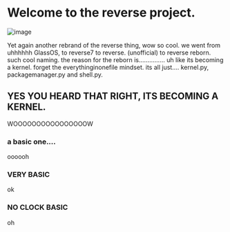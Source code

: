 # Welcome to the reverse project.
![image](https://github.com/StefanTheFork/reverseproject/assets/124001257/4b8e8090-fe32-4c73-8cbc-6ac4ca967171)

Yet again another rebrand of the reverse thing, wow so cool.
we went from uhhhhhh GlassOS, to reverse7 to reverse. (unofficial) to reverse reborn. such cool naming.
the reason for the reborn is............... uh like its becoming a kernel. forget the everythinginonefile mindset. its all just.... kernel.py, packagemanager.py and shell.py.
## YES YOU HEARD THAT RIGHT, ITS BECOMING A KERNEL.
WOOOOOOOOOOOOOOOOW
### a basic one....
oooooh
### VERY BASIC
ok
### NO CLOCK BASIC
oh

